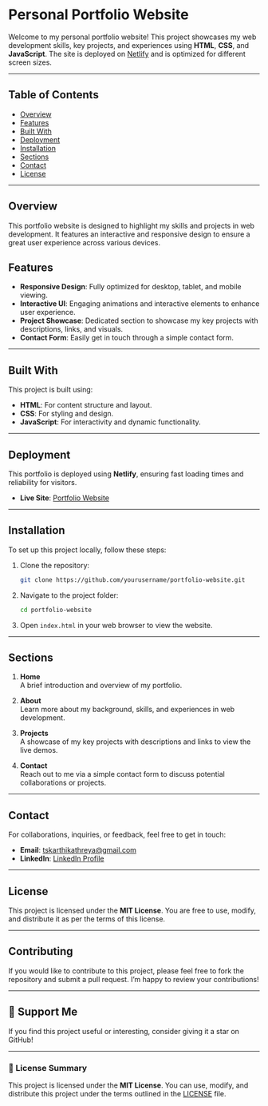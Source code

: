 

# Personal Portfolio Website

Welcome to my personal portfolio website! This project showcases my web development skills, key projects, and experiences using **HTML**, **CSS**, and **JavaScript**. The site is deployed on [Netlify](https://karthikathreyatsportfolio.netlify.app/) and is optimized for different screen sizes.

---

## Table of Contents

- [Overview](#overview)
- [Features](#features)
- [Built With](#built-with)
- [Deployment](#deployment)
- [Installation](#installation)
- [Sections](#sections)
- [Contact](#contact)
- [License](#license)

---

## Overview

This portfolio website is designed to highlight my skills and projects in web development. It features an interactive and responsive design to ensure a great user experience across various devices.  

## Features

- **Responsive Design**: Fully optimized for desktop, tablet, and mobile viewing.
- **Interactive UI**: Engaging animations and interactive elements to enhance user experience.
- **Project Showcase**: Dedicated section to showcase my key projects with descriptions, links, and visuals.
- **Contact Form**: Easily get in touch through a simple contact form.

---

## Built With

This project is built using:

- **HTML**: For content structure and layout.
- **CSS**: For styling and design.
- **JavaScript**: For interactivity and dynamic functionality.

---

## Deployment

This portfolio is deployed using **Netlify**, ensuring fast loading times and reliability for visitors.

- **Live Site**: [Portfolio Website](https://karthikathreyatsportfolio.netlify.app/)

---

## Installation

To set up this project locally, follow these steps:

1. Clone the repository:
   ```bash
   git clone https://github.com/yourusername/portfolio-website.git
   ```
2. Navigate to the project folder:
   ```bash
   cd portfolio-website
   ```
3. Open `index.html` in your web browser to view the website.

---

## Sections

1. **Home**  
   A brief introduction and overview of my portfolio.  
   
2. **About**  
   Learn more about my background, skills, and experiences in web development.  

3. **Projects**  
   A showcase of my key projects with descriptions and links to view the live demos.  

4. **Contact**  
   Reach out to me via a simple contact form to discuss potential collaborations or projects.

---

## Contact

For collaborations, inquiries, or feedback, feel free to get in touch:

- **Email**: [tskarthikathreya@gmail.com](mailto:tskarthikathreya@gmail.com)
- **LinkedIn**: [LinkedIn Profile](https://www.linkedin.com/in/karthik-athreya-t-s-156646191)

---

## License

This project is licensed under the **MIT License**. You are free to use, modify, and distribute it as per the terms of this license.

---

## Contributing

If you would like to contribute to this project, please feel free to fork the repository and submit a pull request. I’m happy to review your contributions!

---

## 🌟 Support Me

If you find this project useful or interesting, consider giving it a star on GitHub!

---

### 📜 License Summary

This project is licensed under the **MIT License**. You can use, modify, and distribute this project under the terms outlined in the [LICENSE](https://github.com/yourusername/portfolio-website/blob/main/LICENSE) file.

